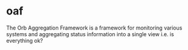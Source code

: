 # oaf
The Orb Aggregation Framework is a framework for monitoring various systems and aggregating status information into a single view i.e. is everything ok?
